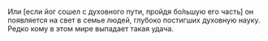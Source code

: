 Или [если йог сошел с духовного пути, пройдя бо́льшую его часть] он появляется на свет в семье людей, глубоко постигших духовную науку. Редко кому в этом мире выпадает такая удача.